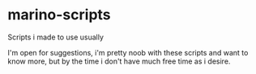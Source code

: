 # marino-scripts
Scripts i made to use usually


I'm open for suggestions, i'm pretty noob with these scripts and want to know more, but by the time i don't have much free time as i desire.
